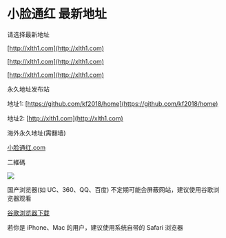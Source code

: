 # 小脸通红 最新地址
请选择最新地址

[http://xlth1.com](http://xlth1.com)

[http://xlth1.com](http://xlth1.com)

[http://xlth1.com](http://xlth1.com)


永久地址发布站

地址1: [https://github.com/kf2018/home](https://github.com/kf2018/home)

地址2: [http://xlth1.com](http://xlth1.com)

海外永久地址(需翻墙)

[小脸通红.com](http://小脸通红.com)


二維碼

[<img src="https://i.imgur.com/mpk0cmh.jpg">](https://i.imgur.com/mpk0cmh.jpg)


国产浏览器(如 UC、360、QQ、百度) 不定期可能会屏蔽网站，建议使用谷歌浏览器观看 

[谷歌浏览器下载](https://www.google.cn/chrome "谷歌浏览器")

若你是 iPhone、Mac 的用户，建议使用系统自带的 Safari 浏览器
